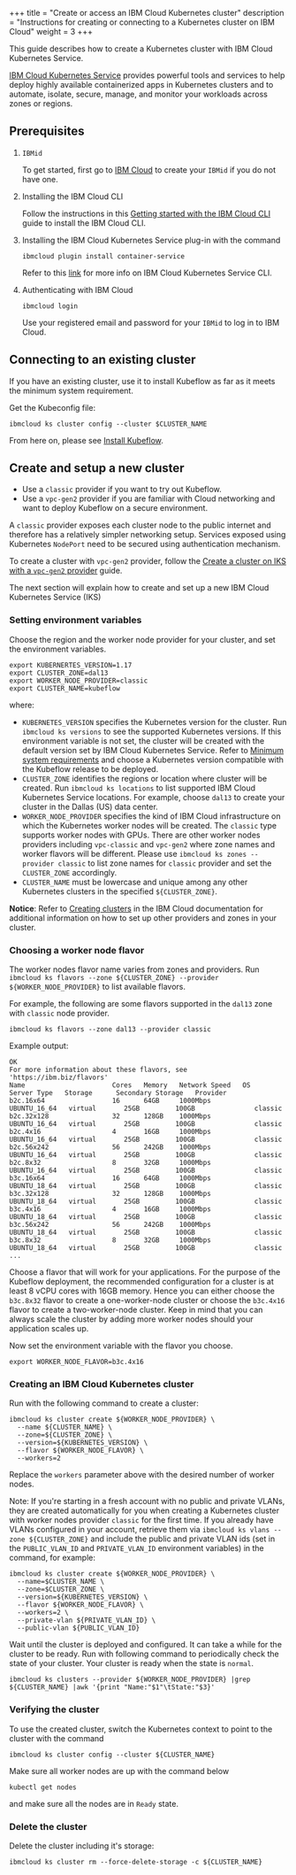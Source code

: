 +++
title = "Create or access an IBM Cloud Kubernetes cluster"
description = "Instructions for creating or connecting to a Kubernetes cluster on IBM Cloud"
weight = 3
+++

This guide describes how to create a Kubernetes cluster with IBM Cloud Kubernetes Service.

[IBM Cloud Kubernetes Service](https://www.ibm.com/cloud/container-service/) provides powerful tools and services to help deploy highly available containerized apps in Kubernetes clusters and to automate, isolate, secure, manage, and monitor your workloads across zones or regions. 

## Prerequisites

1. `IBMid`

    To get started, first go to [IBM Cloud](https://ibm.biz/Bdqgck) to create your `IBMid` if you do not have one.

2. Installing the IBM Cloud CLI

    Follow the instructions in this [Getting started with the IBM Cloud CLI](https://cloud.ibm.com/docs/cli?topic=cli-getting-started#overview) guide to install the IBM Cloud CLI.

3. Installing the IBM Cloud Kubernetes Service plug-in with the command

    ```shell
    ibmcloud plugin install container-service
    ```

    Refer to this [link](https://cloud.ibm.com/docs/cli?topic=containers-cli-plugin-kubernetes-service-cli) for more info on IBM Cloud Kubernetes Service CLI.

4. Authenticating with IBM Cloud

    ```shell
    ibmcloud login
    ```

    Use your registered email and password for your `IBMid` to log in to IBM Cloud.

## Connecting to an existing cluster

If you have an existing cluster, use it to install Kubeflow as far as it meets the minimum system requirement. 

Get the Kubeconfig file:

```shell
ibmcloud ks cluster config --cluster $CLUSTER_NAME
```

From here on, please see [Install Kubeflow](/docs/ibm/deploy/install-kubeflow-on-iks).


## Create and setup a new cluster

* Use a `classic` provider if you want to try out Kubeflow.
* Use a `vpc-gen2` provider if you are familiar with Cloud networking and want to deploy Kubeflow on a secure environment.

A `classic` provider exposes each cluster node to the public internet and therefore has
a relatively simpler networking setup. Services exposed using Kubernetes `NodePort` need to be secured using 
authentication mechanism.

To create a cluster with `vpc-gen2` provider, follow the
[Create a cluster on IKS with a `vpc-gen2` provider](/docs/ibm/create-cluster-vpc)
guide.

The next section will explain how to create and set up a new IBM Cloud Kubernetes Service (IKS)

### Setting environment variables

Choose the region and the worker node provider for your cluster, and set the environment variables.

```shell
export KUBERNERTES_VERSION=1.17
export CLUSTER_ZONE=dal13
export WORKER_NODE_PROVIDER=classic
export CLUSTER_NAME=kubeflow
```

where:

- `KUBERNETES_VERSION` specifies the Kubernetes version for the cluster. Run `ibmcloud ks versions` to see the supported
  Kubernetes versions. If this environment variable is not set, the cluster will be created with the default version set
  by IBM Cloud Kubernetes Service. Refer to
  [Minimum system requirements](https://www.kubeflow.org/docs/started/k8s/overview/#minimum-system-requirements)
  and choose a Kubernetes version compatible with the Kubeflow release to be deployed.
- `CLUSTER_ZONE` identifies the regions or location where cluster will be created. Run `ibmcloud ks locations` to
  list supported IBM Cloud Kubernetes Service locations. For example, choose `dal13` to create your cluster in the
  Dallas (US) data center.
- `WORKER_NODE_PROVIDER` specifies the kind of IBM Cloud infrastructure on which the Kubernetes worker nodes will be
  created. The `classic` type supports worker nodes with GPUs. There are other worker nodes providers including
  `vpc-classic` and `vpc-gen2` where zone names and worker flavors will be different. Please use
  `ibmcloud ks zones --provider classic` to list zone names for `classic` provider and set the `CLUSTER_ZONE`
  accordingly.
- `CLUSTER_NAME` must be lowercase and unique among any other Kubernetes
  clusters in the specified `${CLUSTER_ZONE}`.

**Notice**: Refer to [Creating clusters](https://cloud.ibm.com/docs/containers?topic=containers-clusters) in the IBM
Cloud documentation for additional information on how to set up other providers and zones in your cluster.

### Choosing a worker node flavor

The worker nodes flavor name varies from zones and providers. Run 
`ibmcloud ks flavors --zone ${CLUSTER_ZONE} --provider ${WORKER_NODE_PROVIDER}` to list available flavors.

For example, the following are some flavors supported in the `dal13` zone with `classic` node provider.

```shell
ibmcloud ks flavors --zone dal13 --provider classic
```

Example output:

```
OK
For more information about these flavors, see 'https://ibm.biz/flavors'
Name                      Cores   Memory   Network Speed   OS             Server Type   Storage      Secondary Storage   Provider
b2c.16x64                 16      64GB     1000Mbps        UBUNTU_16_64   virtual       25GB         100GB               classic
b2c.32x128                32      128GB    1000Mbps        UBUNTU_16_64   virtual       25GB         100GB               classic
b2c.4x16                  4       16GB     1000Mbps        UBUNTU_16_64   virtual       25GB         100GB               classic
b2c.56x242                56      242GB    1000Mbps        UBUNTU_16_64   virtual       25GB         100GB               classic
b2c.8x32                  8       32GB     1000Mbps        UBUNTU_16_64   virtual       25GB         100GB               classic
b3c.16x64                 16      64GB     1000Mbps        UBUNTU_18_64   virtual       25GB         100GB               classic
b3c.32x128                32      128GB    1000Mbps        UBUNTU_18_64   virtual       25GB         100GB               classic
b3c.4x16                  4       16GB     1000Mbps        UBUNTU_18_64   virtual       25GB         100GB               classic
b3c.56x242                56      242GB    1000Mbps        UBUNTU_18_64   virtual       25GB         100GB               classic
b3c.8x32                  8       32GB     1000Mbps        UBUNTU_18_64   virtual       25GB         100GB               classic
...
```

Choose a flavor that will work for your applications. For the purpose of the Kubeflow deployment, the recommended
configuration for a cluster is at least 8 vCPU cores with 16GB memory. Hence you can either choose the `b3c.8x32` flavor
to create a one-worker-node cluster or choose the `b3c.4x16` flavor to create a two-worker-node cluster. Keep in mind
that you can always scale the cluster by adding more worker nodes should your application scales up.

Now set the environment variable with the flavor you choose.

```shell
export WORKER_NODE_FLAVOR=b3c.4x16
```

### Creating an IBM Cloud Kubernetes cluster

Run with the following command to create a cluster:

```shell
ibmcloud ks cluster create ${WORKER_NODE_PROVIDER} \
  --name ${CLUSTER_NAME} \
  --zone=${CLUSTER_ZONE} \
  --version=${KUBERNETES_VERSION} \
  --flavor ${WORKER_NODE_FLAVOR} \
  --workers=2
```

Replace the `workers` parameter above with the desired number of worker nodes.

Note: If you're starting in a fresh account with no public and private VLANs, they are created automatically for you
when creating a Kubernetes cluster with worker nodes provider `classic` for the first time. If you already have VLANs
configured in your account, retrieve them via `ibmcloud ks vlans --zone ${CLUSTER_ZONE}` and include the public and 
private VLAN ids (set in the `PUBLIC_VLAN_ID` and `PRIVATE_VLAN_ID` environment variables) in the command, for example:

```shell
ibmcloud ks cluster create ${WORKER_NODE_PROVIDER} \
  --name=$CLUSTER_NAME \
  --zone=$CLUSTER_ZONE \
  --version=${KUBERNETES_VERSION} \
  --flavor ${WORKER_NODE_FLAVOR} \
  --workers=2 \
  --private-vlan ${PRIVATE_VLAN_ID} \
  --public-vlan ${PUBLIC_VLAN_ID} 
```

Wait until the cluster is deployed and configured. It can take a while for the cluster to be ready. Run with following
command to periodically check the state of your cluster. Your cluster is ready when the state is `normal`.

```shell
ibmcloud ks clusters --provider ${WORKER_NODE_PROVIDER} |grep ${CLUSTER_NAME} |awk '{print "Name:"$1"\tState:"$3}'
```

### Verifying the cluster

To use the created cluster, switch the Kubernetes context to point to the cluster with the command

```shell
ibmcloud ks cluster config --cluster ${CLUSTER_NAME}
```

Make sure all worker nodes are up with the command below

```shell
kubectl get nodes
```

and make sure all the nodes are in `Ready` state.

### Delete the cluster

Delete the cluster including it's storage:

```shell
ibmcloud ks cluster rm --force-delete-storage -c ${CLUSTER_NAME}
```
